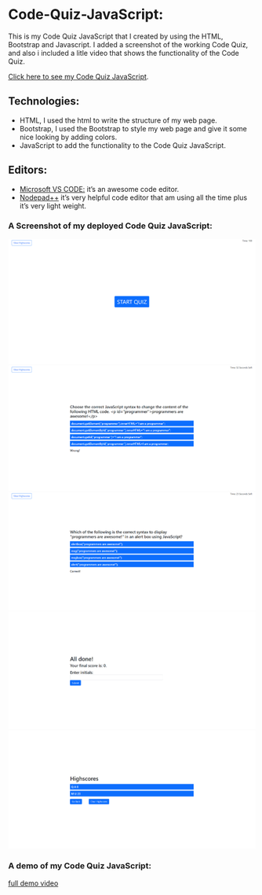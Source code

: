 # Code-Quiz-JavaScript:

This is my Code Quiz JavaScript that I created by using the HTML, Bootstrap and Javascript.
I added a screenshot of the working Code Quiz, and also i included a litle video that shows the functionality of the Code Quiz.

[Click here to see my Code Quiz JavaScript](https://qabas-al-ani.github.io/Code-Quiz-JavaScript/).

## Technologies:

- HTML, I used the html to write the structure of my web page.
- Bootstrap, I used the Bootstrap to style my web page and give it some nice looking by adding colors.
- JavaScript to add the functionality to the Code Quiz JavaScript.

## Editors:

- [Microsoft VS CODE:](https://visualstudio.microsoft.com/) it’s an awesome code editor.
- [Nodepad++](https://notepad-plus-plus.org/downloads/) it’s very helpful code editor that am using all the time plus it’s very light weight.

### A Screenshot of my deployed Code Quiz JavaScript:

![ScreenShots](https://github.com/Qabas-al-ani/Code-Quiz-JavaScript/blob/main/images/JavaScript-Quiz3.png)  
 ![ScreenShots](https://github.com/Qabas-al-ani/Code-Quiz-JavaScript/blob/main/images/JavaScript-Quiz2.png)  
 ![ScreenShots](https://github.com/Qabas-al-ani/Code-Quiz-JavaScript/blob/main/images/JavaScript-Quiz1.png)  
 ![ScreenShots](https://github.com/Qabas-al-ani/Code-Quiz-JavaScript/blob/main/images/JavaScript-Quiz4.png)  
 ![ScreenShots](https://github.com/Qabas-al-ani/Code-Quiz-JavaScript/blob/main/images/JavaScript-Quiz5.png)

### A demo of my Code Quiz JavaScript:

[full demo video](https://drive.google.com/file/d/1VA5BvTbbhIRIcnBX5KNpkRSZQ-yAnrT9/view?usp=sharing)